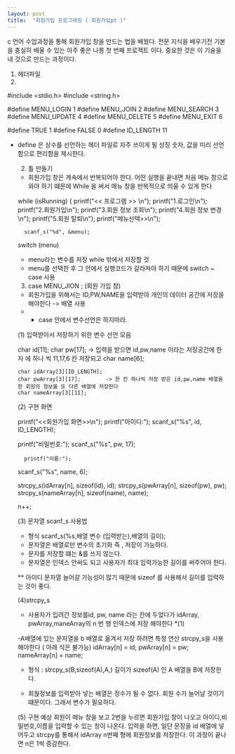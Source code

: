 ```yaml
---
layout: post
title:  "회원가입 프로그래밍 ( 회원가입pt )"
---
```




c 언어 수업과정을 통해 회원가입 창을 만드는 법을 배웠다. 전문 지식을 배우기전 기본을 충실히 배울 수 있는 아주 좋은 
나릉 첫 번째 프로젝트 이다. 중요한 것은 이 기술을 내 것으로 만드는 과정이다. 


1. 헤더파일
2. 
#include <stdio.h>
#include <string.h>

#define MENU_LOGIN 1
#define MENU_JOIN 2
#define MENU_SEARCH 3
#define MENU_UPDATE 4
#define MENU_DELETE 5
#define MENU_EXIT 6

#define TRUE 1
#define FALSE 0
#define ID_LENGTH 11


- define 은 상수를 선언하는 헤더 파일로 자주 쓰이게 될 상징 숫자, 값을 미리 선언함으로 편리함을 제시한다.



  
   2. 틀 만들기
  - 회원가입 창은 계속에서 반복되어야 한다. 어떤 실행을 끝내면 처음 메뉴 창으로 와야 하기 떄문에 While 을 써서 
  메뉴 창을 반복적으로 띄울 수 있게 한다
  
  while (isRunning) {
		printf("<< 프로그램 >> \n");
		printf("1.로그인\n");
		printf("2.회원가입\n");
		printf("3.회원 정보 조회\n");
		printf("4.회원 정보 변경\n");
		printf("5.회원 탈퇴\n");
		printf("메뉴선택>>\n");

		scanf_s("%d", &menu);
    switch (menu) 
    
    - menu라는 변수를 저장 while 밖에서 저장할 것
    - menu를 선택한 후 그 안에서 실행코드가 갈라져야 하기 때문에 switch ~ case 사용
    
    3. case MENU_JION ; (회원 가입 창)
    
    - 회원가입을 위해서는 ID,PW,NAME을 입력받아 개인의 데이터 공간에 저장을 해야한다 -> 배열 사용
    - * case 안에서 변수선언은 하지마라.
    
    (1) 입력받아서 저장하기 위한 변수 선언 모음
    
    char id[11]; 
	  char pw[17];            -> 입력을 받으면 id,pw,name 이라는 저장공간에 한 자 에 하나 씩 11,17,6 칸 저장되고
	  char name[6];
    
	  char idArray[3][ID_LENGTH];
	  char pwArray[3][17];        -> 한 칸 하나씩 저장 받은 id,pw,name 배열을 한 회원의 정보를 또 다른 배열에 저장한다
	  char nameArray[3][11];
  
   (2) 구현 화면
  
    printf("<<회원가입 화면>>\n");
		printf("아이디:");
		scanf_s("%s", id, ID_LENGTH);
    
    printf("비밀번호:");
		scanf_s("%s", pw, 17);

		printf("이름:");
    scanf_s("%s", name, 6);
    
    strcpy_s(idArray[n], sizeof(id), id);
		strcpy_s(pwArray[n], sizeof(pw), pw);
		strcpy_s(nameArray[n], sizeof(name), name);
    
    n++;

			
   (3) 문자열 scanf_s 사용법
    - 형식 scanf_s(%s,배열 변수 (입력받는),배열의 길이);
    - 문자열은 배열로만 변수의 초기화 즉 , 저장이 가능하다.
    - 문자를 저장할 떄는 &를 쓰지 않는다.
    - 문자열은 인덱스 안써도 되고 사용자가 최대 입력가능한 길이를 써주어야 한다. 
    
    ** 아이디 문자열 늘어갈 가능성이 많기 때문에 sizeof 를 사용해서 길이를 입력하는 것이 좋다.
    
   (4)strcpy_s 
   
   - 사용자가 입려간 정보를id, pw, name 라는 칸에 두었다가 idArray, pwArray,maneArray의 
		  n 번 행 인덱스에 저장 해야한다 *(1)
   
   -A배열에 있는 문자열을 b 배열로 옮겨서 저장 하려면 특정 연산 strcpy_s을 사용해야한다 ( 아래 식은 불가능)
			idArray[n] = id;
			pwArray[n] = pw;
			nameArray[n] = name;
   
   - 형식 : strcpy_s(B,sizeof(A),A,)
     길이가 sizeof(A) 인 A 배열을 B에 저장한다.
     
   - 회웑정보를 입력받아 넣는 배열은 정수가 될 수 없다. 회원 수가 늘어날 것이기 떄문이다. 그래서 변수가 필요하다.
   
   (5) 구현 예상
   회원이 메뉴 창을 보고 2번을 누르면 회원가입 창이 나오고 아이디,비밀번호,이름을 입력할 수 있는 창이 나온다. 
   입력을 하면,  일단 문장을 id 배열에 넣어두고 strcpy를 통해서 idArray n번째 형에 회원정보를 저장한다. 이 과정이 끝나면 n은 1씩 
   증감한다. 
      
      
		
  
  
